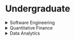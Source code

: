 # Undergraduate

<details>

<summary>Software Engineering </summary>

* Microsoft Explore Internship - [Apply Now!](https://careers.microsoft.com/students/exploreinternship)
* Facebook Software Engineering Internship - [Apply Now!](https://www.facebook.com/careers/students-and-grads/students)
* IBM Software Engineer Internship - [Apply Now!](https://www.ibm.com/careers/us-en/early-career/internship/)

</details>

<details>

<summary>Quantitative Finance </summary>

* Two Sigma Internship Program - [Apply Now!](https://careers.twosigma.com/)
* Jane Street Internship Program - [Apply Now!](https://www.janestreet.com/join-jane-street/open-roles/?type=internship\&location=new-york)
* Citadel Securities Quantitative Research Internship - [Apply Now!](https://www.citadelsecurities.com/careers/students-and-recent-graduates/quantitative-research-summer-internship)
* D. E. Shaw Group Quantitative Analyst Internship - [Apply Now!](https://www.deshaw.com/careers/internships/quantitative-analyst-summer-internship)

</details>

<details>

<summary>Data Analytics</summary>



</details>
